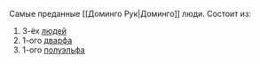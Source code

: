 Самые преданные [[Доминго Рук|Доминго]] люди.
Состоит из:
1. 3-ёх [людей](https://ttg.club/bestiary/thug) 
2. 1-ого [дварфа](https://ttg.club/bestiary/berserker)
3. 1-ого [полуэльфа](https://ttg.club/bestiary/scout)